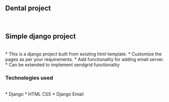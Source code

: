 <h2>Dental project  </h2>
</br>

<h2>Simple django project</h2></br>
* This is a django project built from existing html template.
* Customize the pages as per your requirements.
* Add functionality for adding email server.
* Can be extended to implement sendgrid functionality

<h3>Technologies used</h3>
</br>
* Django
* HTML CSS
* Django Email


